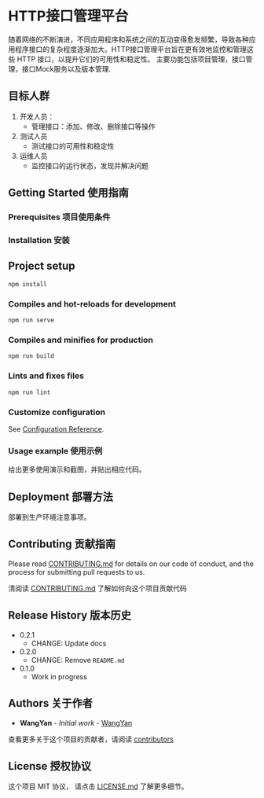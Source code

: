 # HTTP接口管理平台

随着网络的不断演进，不同应用程序和系统之间的互动变得愈发频繁，导致各种应用程序接口的复杂程度逐渐加大。HTTP接口管理平台旨在更有效地监控和管理这些 HTTP 接口，以提升它们的可用性和稳定性。
主要功能包括项目管理，接口管理，接口Mock服务以及版本管理.

## 目标人群

1. 开发人员：
    - 管理接口：添加、修改、删除接口等操作
2. 测试人员
    - 测试接口的可用性和稳定性
3. 运维人员
    - 监控接口的运行状态，发现并解决问题



## Getting Started 使用指南
### Prerequisites 项目使用条件
### Installation 安装
## Project setup
```
npm install
```

### Compiles and hot-reloads for development
```
npm run serve
```

### Compiles and minifies for production
```
npm run build
```

### Lints and fixes files
```
npm run lint
```

### Customize configuration
See [Configuration Reference](https://cli.vuejs.org/config/).

### Usage example 使用示例

给出更多使用演示和截图，并贴出相应代码。

## Deployment 部署方法

部署到生产环境注意事项。

## Contributing 贡献指南

Please read [CONTRIBUTING.md](#) for details on our code of conduct, and the process for submitting pull requests to us.

清阅读 [CONTRIBUTING.md](#) 了解如何向这个项目贡献代码

## Release History 版本历史

* 0.2.1
    * CHANGE: Update docs
* 0.2.0
    * CHANGE: Remove `README.md`
* 0.1.0
    * Work in progress

## Authors 关于作者

* **WangYan** - *Initial work* - [WangYan](https://wangyan.org)

查看更多关于这个项目的贡献者，请阅读 [contributors](#) 

## License 授权协议

这个项目 MIT 协议， 请点击 [LICENSE.md](LICENSE.md) 了解更多细节。